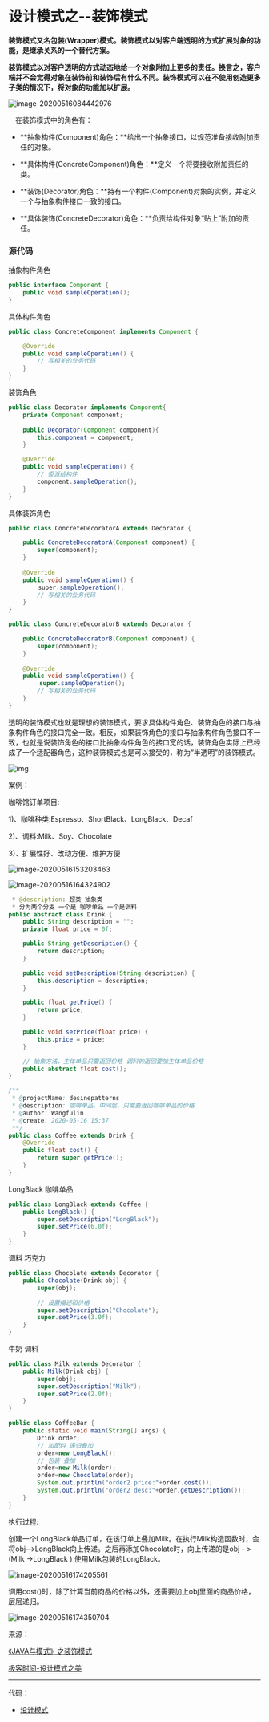 # 设计模式之--装饰模式

​	**装饰模式又名包装(Wrapper)模式。装饰模式以对客户端透明的方式扩展对象的功能，是继承关系的一个替代方案。**

​	**装饰模式以对客户透明的方式动态地给一个对象附加上更多的责任。换言之，客户端并不会觉得对象在装饰前和装饰后有什么不同。装饰模式可以在不使用创造更多子类的情况下，将对象的功能加以扩展。**

![image-20200516084442976](../image/设计模式/image-20200516084442976.png)

　在装饰模式中的角色有：

- **抽象构件(Component)角色：**给出一个抽象接口，以规范准备接收附加责任的对象。

- **具体构件(ConcreteComponent)角色：**定义一个将要接收附加责任的类。

- **装饰(Decorator)角色：**持有一个构件(Component)对象的实例，并定义一个与抽象构件接口一致的接口。

- **具体装饰(ConcreteDecorator)角色：**负责给构件对象“贴上”附加的责任。

### 源代码

抽象构件角色

```java
public interface Component {
    public void sampleOperation();
}
```

具体构件角色

```java
public class ConcreteComponent implements Component {

    @Override
    public void sampleOperation() {
        // 写相关的业务代码
    }
}
```

装饰角色

```java
public class Decorator implements Component{
    private Component component;
    
    public Decorator(Component component){
        this.component = component;
    }

    @Override
    public void sampleOperation() {
        // 委派给构件
        component.sampleOperation();
    }
}
```

具体装饰角色

```java
public class ConcreteDecoratorA extends Decorator {

    public ConcreteDecoratorA(Component component) {
        super(component);
    }
    
    @Override
    public void sampleOperation() {
　　　　　super.sampleOperation();
        // 写相关的业务代码
    }
}
```

```java
public class ConcreteDecoratorB extends Decorator {

    public ConcreteDecoratorB(Component component) {
        super(component);
    }
    
    @Override
    public void sampleOperation() {
　　　　  super.sampleOperation();
        // 写相关的业务代码
    }
}
```

透明的装饰模式也就是理想的装饰模式，要求具体构件角色、装饰角色的接口与抽象构件角色的接口完全一致。相反，如果装饰角色的接口与抽象构件角色接口不一致，也就是说装饰角色的接口比抽象构件角色的接口宽的话，装饰角色实际上已经成了一个适配器角色，这种装饰模式也是可以接受的，称为“半透明”的装饰模式。

![img](../image/设计模式/img.png)

案例：

咖啡馆订单项目: 

1)、咖啡种类:Espresso、ShortBlack、LongBlack、Decaf  

2)、调料:Milk、Soy、Chocolate  

3)、扩展性好、改动方便、维护方便

![image-20200516153203463](../image/设计模式/image-20200516153203463.png)

![image-20200516164324902](../image/设计模式/image-20200516164324902.png)



```java
 * @description: 超类 抽象类
 * 分为两个分支 一个是 咖啡单品 一个是调料
public abstract class Drink {
    public String description = "";
    private float price = 0f;

    public String getDescription() {
        return description;
    }

    public void setDescription(String description) {
        this.description = description;
    }

    public float getPrice() {
        return price;
    }

    public void setPrice(float price) {
        this.price = price;
    }

    // 抽象方法，主体单品只要返回价格 调料的返回要加主体单品价格
    public abstract float cost();
}
```



```java
/**
 * @projectName: desinepatterns
 * @description: 咖啡单品，中间层，只需要返回咖啡单品的价格
 * @author: Wangfulin
 * @create: 2020-05-16 15:37
 **/
public class Coffee extends Drink {
    @Override
    public float cost() {
        return super.getPrice();
    }
}
```

LongBlack 咖啡单品

```java
public class LongBlack extends Coffee {
    public LongBlack() {
        super.setDescription("LongBlack");
        super.setPrice(6.0f);
    }
}
```

调料 巧克力

```java
public class Chocolate extends Decorator {
    public Chocolate(Drink obj) {
        super(obj);

        // 设置描述和价格
        super.setDescription("Chocolate");
        super.setPrice(3.0f);
    }
}
```

牛奶 调料

```java
public class Milk extends Decorator {
    public Milk(Drink obj) {
        super(obj);
        super.setDescription("Milk");
        super.setPrice(2.0f);
    }
}
```



```java
public class CoffeeBar {
    public static void main(String[] args) {
        Drink order;
        // 加配料 递归叠加
        order=new LongBlack();
        // 包装 叠加
        order=new Milk(order);
        order=new Chocolate(order);
        System.out.println("order2 price:"+order.cost());
        System.out.println("order2 desc:"+order.getDescription());
    }
}
```

执行过程:

创建一个LongBlack单品订单，在该订单上叠加Milk。在执行Milk构造函数时，会将obj-->LongBlack向上传递。之后再添加Chocolate时，向上传递的是obj - > (Milk ->LongBlack ) 使用Milk包装的LongBlack。

![image-20200516174205561](../image/设计模式/image-20200516174205561.png)

调用cost()时，除了计算当前商品的价格以外，还需要加上obj里面的商品价格，层层递归。

![image-20200516174350704](../image/设计模式/image-20200516174350704.png)



来源：

[《JAVA与模式》之装饰模式](https://www.cnblogs.com/java-my-life/archive/2012/04/20/2455726.html)

[极客时间-设计模式之美](https://time.geekbang.org/column/intro/100039001)

---

代码：

- [设计模式](../icoding/desinepatterns/src/main/java/com/wangfulin/dp)

